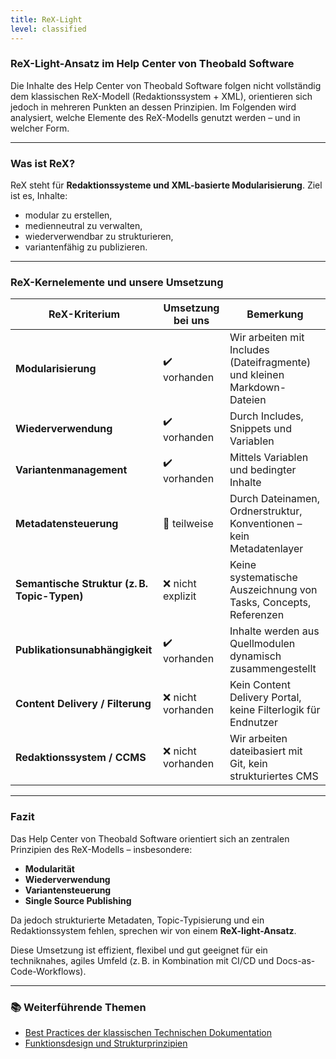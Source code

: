```yaml
---
title: ReX-Light 
level: classified
---
```

### ReX-Light-Ansatz im Help Center von Theobald Software 

Die Inhalte des Help Center von Theobald Software folgen nicht vollständig dem klassischen ReX-Modell (Redaktionssystem + XML), orientieren sich jedoch in mehreren Punkten an dessen Prinzipien. Im Folgenden wird analysiert, welche Elemente des ReX-Modells genutzt werden – und in welcher Form.

---

### Was ist ReX?

ReX steht für **Redaktionssysteme und XML-basierte Modularisierung**. Ziel ist es, Inhalte:
- modular zu erstellen,
- medienneutral zu verwalten,
- wiederverwendbar zu strukturieren,
- variantenfähig zu publizieren.

---

### ReX-Kernelemente und unsere Umsetzung

| ReX-Kriterium                              | Umsetzung bei uns                    | Bemerkung |
|-------------------------------------------|--------------------------------------|-----------|
| **Modularisierung**                        | ✔️ vorhanden                         | Wir arbeiten mit Includes (Dateifragmente) und kleinen Markdown-Dateien |
| **Wiederverwendung**                       | ✔️ vorhanden                         | Durch Includes, Snippets und Variablen |
| **Variantenmanagement**                    | ✔️ vorhanden                         | Mittels Variablen und bedingter Inhalte |
| **Metadatensteuerung**                     | 🔸 teilweise                         | Durch Dateinamen, Ordnerstruktur, Konventionen – kein Metadatenlayer |
| **Semantische Struktur (z. B. Topic-Typen)** | ❌ nicht explizit                   | Keine systematische Auszeichnung von Tasks, Concepts, Referenzen |
| **Publikationsunabhängigkeit**             | ✔️ vorhanden                         | Inhalte werden aus Quellmodulen dynamisch zusammengestellt |
| **Content Delivery / Filterung**           | ❌ nicht vorhanden                   | Kein Content Delivery Portal, keine Filterlogik für Endnutzer |
| **Redaktionssystem / CCMS**                | ❌ nicht vorhanden                   | Wir arbeiten dateibasiert mit Git, kein strukturiertes CMS |

---

###  Fazit

Das Help Center von Theobald Software orientiert sich an zentralen Prinzipien des ReX-Modells – insbesondere:

- **Modularität**
- **Wiederverwendung**
- **Variantensteuerung**
- **Single Source Publishing**

Da jedoch strukturierte Metadaten, Topic-Typisierung und ein Redaktionssystem fehlen, sprechen wir von einem **ReX-light-Ansatz**.

Diese Umsetzung ist effizient, flexibel und gut geeignet für ein techniknahes, agiles Umfeld (z. B. in Kombination mit CI/CD und Docs-as-Code-Workflows).

****
### 📚 Weiterführende Themen

- [Best Practices der klassischen Technischen Dokumentation](classic-td-best-practices.md)
- [Funktionsdesign und Strukturprinzipien](fuktionsdesign.md)